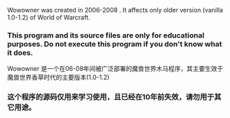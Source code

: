 Wowowner was created in 2006-2008 . It affects only older version (vanilla 1.0-1.2) of World of Warcraft.

### This program and its source files are only for educational purposes. Do not execute this program if you don't know what it does.

Wowowner 是一个在06-08年间被广泛部署的魔兽世界木马程序，其主要生效于魔兽世界香草时代的主要版本(1.0-1.2) 

### 这个程序的源码仅用来学习使用，且已经在10年前失效，请勿用于其它用途。
